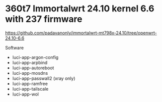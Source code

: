 # 360t7 Immortalwrt 24.10 kernel 6.6 with 237 firmware

<https://github.com/padavanonly/immortalwrt-mt798x-24.10/tree/openwrt-24.10-6.6>

Software

- luci-app-argon-config
- luci-app-arpbind
- luci-app-autoreboot
- luci-app-mosdns
- luci-app-passwall2 (xray only)
- luci-app-ramfree
- luci-app-tailscale
- luci-app-wol
